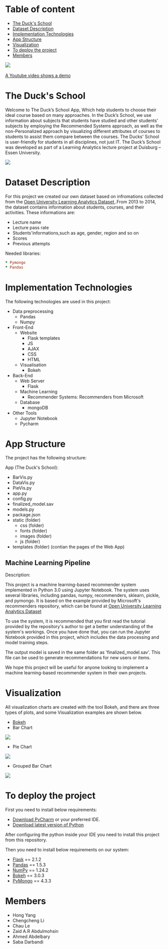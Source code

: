 # Table of content 
- [The Duck's School](#headers)
- [Dataset Description](#headers1)
- [Implementation Technologies](#headers2)
- [App Structure](#headers3)
- [Visualization](#headers4)
- [To deploy the project](#headers5)
- [Members](#headers6)

<a name="headers"/>

<img src="https://github.com/LiChengcheng-1/LA_project-master/blob/master/LA_project-master/static/images/logo2.png" align= " right">
<br>
<br>
<a href="https://youtu.be/vKorhkCVOhw">A Youtube video shows a demo</a>


# The Duck's School
Welcome to The Duck’s School App, Which help students to choose their ideal course based on many approaches.
In the Duck’s School, we use information about subjects that students have studied and other students' subjects by employing the Recommended Systems approach, as well as the non-Personalized approach by visualizing different attributes of courses to students to assist them compare between the courses. The Ducks' School is user-friendly for students in all disciplines, not just IT.
The Duck’s School was developed as part of a Learning Analytics lecture project at Duisburg – Essen University.


<img src="https://github.com/chaul3/LA-Rec-Sys/blob/f640d36ba9407b8bc7a8917990972a509f168517/static/images/duck-mainpage.png" align= " right">

<a name="headers1"/>

# Dataset Description
For this project we created our own dataset based on infromations collected from the [Open University Learning Analytics Dataset
](https://analyse.kmi.open.ac.uk/open_dataset#about).From 2013 to 2014, the dataset contains information about students, courses, and their activities.
These informations are:
* Lecture name
* Lecture pass rate
* Students'informations,such as age, gender, region and so on
* Scores
* Previous attempts


Needed libraries:

```ruby
* Pymongo
* Pandas
```

<a name="headers2"/>

# Implementation Technologies
The following technologies are used in this project:

* Data preprocessing
  + Pandas
  + Numpy
* Front-End
  + Website
    + Flask templates
    + JS
    + AJAX
    + CSS
    + HTML
  + Visualisation
    + Bokeh
* Back-End
  + Web Server
    + Flask
  + Machine Learning 
    + Recommender Systems: Recommenders from Microsoft
  + Database
    + mongoDB
* Other Tools
  + Jupyter Notebook
  + Pycharm

<a name="headers3"/>

# App Structure
The project has the following structure:

App (The Duck's School):
  + BarVis.py
  + DataVis.py
  + PieVis.py
  + app.py
  + config.py
  + finalized_model.sav
  + models.py
  + package.json
  + static (folder)
    + css (folder)
    + fonts (folder)
    + images (folder)
    + js (folder)
  + templates (folder)  (contian the pages of the Web App)


## Machine Learning Pipeline


<a name="headers4"/> Description:

This project is a machine learning-based recommender system implemented in Python 3.0 using Jupyter 
Notebook. The system uses several libraries, including pandas, numpy, recommenders, sklearn, pickle, 
and pymongo. It is based on the example provided by Microsoft's recommenders repository, 
which can be found at [Open University Learning Analytics Dataset](https://github.com/microsoft/recommenders.)

To use the system, it is recommended that you first read the tutorial provided by the repository's 
author to get a better understanding of the system's workings. Once you have done that, 
you can run the Jupyter Notebook provided in this project, which includes the data processing and model training steps.

The output model is saved in the same folder as 'finalized_model.sav'. 
This file can be used to generate recommendations for new users or items.

We hope this project will be useful for anyone looking to implement a machine 
learning-based recommender system in their own projects.

# Visualization
All visualization charts are created with the tool Bokeh, and there are three types of plots, and some Visualization examples are shown below.
+ <a href="https://bokeh.org/"> Bokeh </a>
+ Bar Chart
<img src="https://github.com/LiChengcheng-1/LA_project-master/blob/master/LA_project-master/static/images/BarChart.png">

+ Pie Chart
<img src="https://github.com/LiChengcheng-1/LA_project-master/blob/master/LA_project-master/static/images/PieChart.png">

+ Grouped Bar Chart
<img src="https://github.com/LiChengcheng-1/LA_project-master/blob/master/LA_project-master/static/images/GroupedBarChart.png">

<a name="headers5"/>

# To deploy the project
First you need to install below requirements:
+ <a href="https://www.jetbrains.com/pycharm/download/#section=windows">Download PyCharm</a> or your preferred IDE.
+ <a href="https://www.python.org/downloads/">Download latest version of Python</a>

After configuring the python inside your IDE you need to install this project from this repository. 

Then you need to install below requirements on our system:
  * [Flask](https://flask.palletsprojects.com/en/1.1.x/installation/#install-flask) == 2.1.2
  * [Pandas](https://pypi.org/project/pandas/) == 1.5.3
  * [NumPy](https://numpy.org/) == 1.24.2 
  * [Bokeh](https://docs.bokeh.org/en/latest/docs/first_steps/installation.html) == 3.0.3
  * [PyMongo](https://pymongo.readthedocs.io/en/stable/installation.html) == 4.3.3
  

<a name="headers6"/>

# Members
* Hong Yang
* Chengcheng Li
* Chau Le 
* Zaid A.R Abdulmohsin
* Ahmed Abdelbary
* Saba Darbandi


